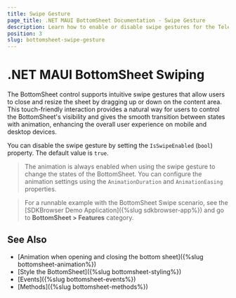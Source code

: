 ```yaml
---
title: Swipe Gesture
page_title: .NET MAUI BottomSheet Documentation - Swipe Gesture
description: Learn how to enable or disable swipe gestures for the Telerik UI for .NET MAUI BottomSheet control to control user interaction and accessibility.
position: 3
slug: bottomsheet-swipe-gesture
---
```


# .NET MAUI BottomSheet Swiping

The BottomSheet control supports intuitive swipe gestures that allow users to close and resize the sheet by dragging up or down on the content area.
This touch-friendly interaction provides a natural way for users to control the BottomSheet's visibility and gives the smooth transition between states with animation, enhancing the overall user experience on mobile and desktop devices.

You can disable the swipe gesture by setting the `IsSwipeEnabled` (`bool`) property. The default value is `true`.

> The animation is always enabled when using the swipe gesture to change the states of the BottomSheet. You can configure the animation settings using the `AnimationDuration` and `AnimationEasing` properties.

> For a runnable example with the BottomSheet Swipe scenario, see the [SDKBrowser Demo Application]({%slug sdkbrowser-app%}) and go to **BottomSheet > Features** category.

## See Also

- [Animation when opening and closing the bottom sheet]({%slug bottomsheet-animation%})
- [Style the BottomSheet]({%slug bottomsheet-styling%})
- [Events]({%slug bottomsheet-events%})
- [Methods]({%slug bottomsheet-methods%})